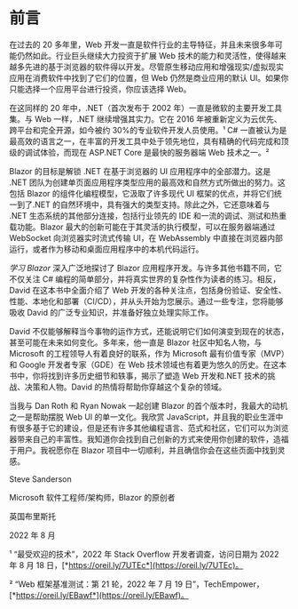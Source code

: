 # 前言

在过去的 20 多年里，Web 开发一直是软件行业的主导特征，并且未来很多年可能仍然如此。行业巨头继续大力投资于扩展 Web 技术的能力和灵活性，使得越来越多先进的基于浏览器的软件得以开发。尽管原生移动应用和增强现实/虚拟现实应用在消费软件中找到了它们的位置，但 Web 仍然是商业应用的默认 UI。如果你只能选择一个应用平台进行投资，你应该选择 Web。

在这同样的 20 年中，.NET（首次发布于 2002 年）一直是微软的主要开发工具集。与 Web 一样，.NET 继续增强其实力。它在 2016 年被重新定义为云优先、跨平台和完全开源，如今被约 30%的专业软件开发人员使用。¹ C# 一直被认为是最高效的语言之一，在丰富的开发工具中处于领先地位，具有精确的代码完成和顶级的调试体验，而现在 ASP.NET Core 是最快的服务器端 Web 技术之一。²

Blazor 的目标是解锁 .NET 在基于浏览器的 UI 应用程序中的全部潜力。这是 .NET 团队为创建单页面应用程序类型应用的最高效和自然方式所做出的努力。这包括 Blazor 的组件化编程模型，它汲取了许多现代 UI 框架的优点，并将它们统一到了.NET 的自然环境中，具有强大的类型支持。除此之外，它还意味着与 .NET 生态系统的其他部分连接，包括行业领先的 IDE 和一流的调试、测试和热重载功能。Blazor 最大的创新可能在于其灵活的执行模型，可以在服务器端通过 WebSocket 向浏览器实时流式传输 UI，在 WebAssembly 中直接在浏览器内部运行，或者作为移动和桌面应用程序中的本机代码运行。

*学习 Blazor* 深入广泛地探讨了 Blazor 应用程序开发。与许多其他书籍不同，它不仅关注 C# 编程的简单部分，并将真实世界的复杂性作为读者的练习。相反，David 在这本书中全面介绍了 Web 开发的各种关注点，包括身份验证、安全性、性能、本地化和部署（CI/CD），并从头开始为您展示。通过一些专注，您将能够吸收 David 的广泛专业知识，并准备好独立处理实际工作。

David 不仅能够解释当今事物的运作方式，还能说明它们如何演变到现在的状态，甚至可能在未来如何变化。多年来，他一直是 Blazor 社区中知名人物，与 Microsoft 的工程领导人有着良好的联系，作为 Microsoft 最有价值专家（MVP）和 Google 开发者专家（GDE）在 Web 技术领域也有着更为悠久的历史。在这本书中，你将找到许多历史细节和轶事，揭示了塑造 Web 开发和.NET 技术的挑战、决策和人物。David 的热情将帮助你穿越这个复杂的领域。

当我与 Dan Roth 和 Ryan Nowak 一起创建 Blazor 的首个版本时，我最大的动机之一是帮助摆脱 Web UI 的单一文化。我欣赏 JavaScript，并且我的职业生涯中有很多基于它的建设，但是还有许多其他编程语言、范式和社区，它们可以为浏览器带来自己的丰富性。我知道你会找到自己创新的方式来使用你创建的软件，造福于用户。我祝愿你在 Blazor 项目中一切顺利，并且确信你会在这些页面中找到灵感。

Steve Sanderson

Microsoft 软件工程师/架构师，Blazor 的原创者

英国布里斯托

2022 年 8 月

¹ “最受欢迎的技术”，2022 年 Stack Overflow 开发者调查，访问日期为 2022 年 8 月 18 日，[*https://oreil.ly/7UTEc*](https://oreil.ly/7UTEc)。

² “Web 框架基准测试：第 21 轮，2022 年 7 月 19 日”，TechEmpower，[*https://oreil.ly/EBawf*](https://oreil.ly/EBawf)。
